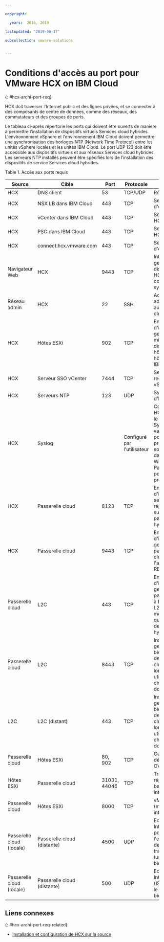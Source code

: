 ```yaml
---

copyright:

  years:  2016, 2019

lastupdated: "2019-06-17"

subcollection: vmware-solutions


---
```

# Conditions d'accès au port pour VMware HCX on IBM Cloud
{: #hcx-archi-port-req}

HCX doit traverser l'Internet public et des lignes privées, et se connecter à des composants de centre de données, comme des réseaux, des commutateurs et des groupes de ports.

Le tableau ci-après répertorie les ports qui doivent être ouverts de manière à permettre l'installation de dispositifs virtuels Services cloud hybrides. L'environnement vSphere et l'environnement IBM Cloud doivent permettre une synchronisation des horloges NTP (Network Time Protocol) entre les unités vSphere locales et les unités IBM Cloud. Le port UDP 123 doit être accessible aux dispositifs virtuels et aux réseaux Services cloud hybrides. Les serveurs NTP installés peuvent être spécifiés lors de l'installation des dispositifs de service Services cloud hybrides.

Table 1. Accès aux ports requis

| Source | Cible       | Port | Protocole | Objectif         | Services |
|--------|--------------|------|----------|-----------------|----------|
| HCX    | DNS client | 53   | TCP/UDP  | Résolution nom | DNS      |
| HCX    | NSX LB dans IBM Cloud | 443 | TCP | Service d'enregistrement | HTTPS |
| HCX    | vCenter dans IBM Cloud | 443 | TCP | Service REST HCX | HTTPS |
| HCX    | PSC dans IBM Cloud | 443 | TCP | Service REST HCX | HTTPS |
| HCX    | connect.hcx.vmware.com | 443 | TCP | Service d'enregistrement | HTTPS |
| Navigateur Web | HCX | 9443 | TCP | Interface de gestion de dispositif virtuel HCX pour la configuration système HCX | HTTPS |
| Réseau admin | HCX | 22 | SSH | Accès SSH administrateur aux Services cloud hybrides | SSH |
| HCX | Hôtes ESXi | 902 | TCP | Envoi d'instruction de gestion et de mise à disposition des hôtes HCX aux hôtes ESXi dans IBM Cloud. | Interne |
| HCX | Serveur SSO vCenter | 7444 | TCP | Service de recherche vSphere |  |
| HCX | Serveurs NTP | 123 | UDP | Synchronisation d'horloge | |
| HCX | Syslog |   | Configuré par l'utilisateur | Connexion entre HCX (le client) et le serveur Syslog. Les valeurs pour le port et le protocole Syslog sont spécifiées dans le client Web vSphere. Par exemple, le port 514 pour le protocole UDP. | |
| HCX | Passerelle cloud | 8123 | TCP | Envoi d'instructions de service de réplication basé sur l'hôte à la passerelle cloud hybride. | HTTP |
| HCX | Passerelle cloud | 9443 | TCP | Envoi d'instructions de gestion à la passerelle de cloud hybride à l'aide de l'API REST. | HTTP</br>HTTPS |
| Passerelle cloud | L2C | 443 | TCP | Envoi d'instructions de gestion de la passerelle cloud à L2C lorsque L2C utilise le même chemin que la passerelle de cloud hybride. | HTTP</br>HTTPS |
| Passerelle cloud | L2C | 8443 | TCP | Instructions de gestion bidirectionnelle de la passerelle cloud vers L2C, lorsque L2C utilise un autre chemin de données. | HTTP</br>HTTPS |
| L2C | L2C (distant) | 443 | TCP | Instructions de gestion bidirectionnelle de la passerelle cloud vers L2C, lorsque L2C utilise un autre chemin de données. | HTTP</br>HTTPS |
| Passerelle cloud | Hôtes ESXi | 80, 902  | TCP | Gestion et déploiement OVF | Interne |
| Hôtes ESXi | Passerelle cloud | 31031, 44046 | TCP | Trafic de réplication basée sur l'hôte interne | Interne |
| Passerelle cloud | Hôtes ESXi | 8000  | TCP | vMotion (migration sans interruption) |  |
| Passerelle cloud (locale) | Passerelle cloud </br>(distante) | 4500  | UDP | Echange de clés Internet (IKEv2) pour l'encapsulage des charges de travail pour le tunnel bidirectionnel | IPSEC |
| Passerelle cloud (locale) | Passerelle cloud </br>(distante) | 500  | UDP | Echange de clés Internet (ISAKMP) pour le tunnel bidirectionnel | IPSEC |

## Liens connexes
{: #hcx-archi-port-req-related}

* [Installation et configuration de HCX sur la source](/docs/services/vmwaresolutions/archiref/hcx-archi?topic=vmware-solutions-hcx-archi-install-cfg-src)
